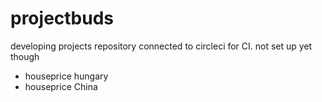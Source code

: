 # projectbuds
developing projects
repository connected to circleci for CI. not set up yet though

- houseprice hungary
- houseprice China
